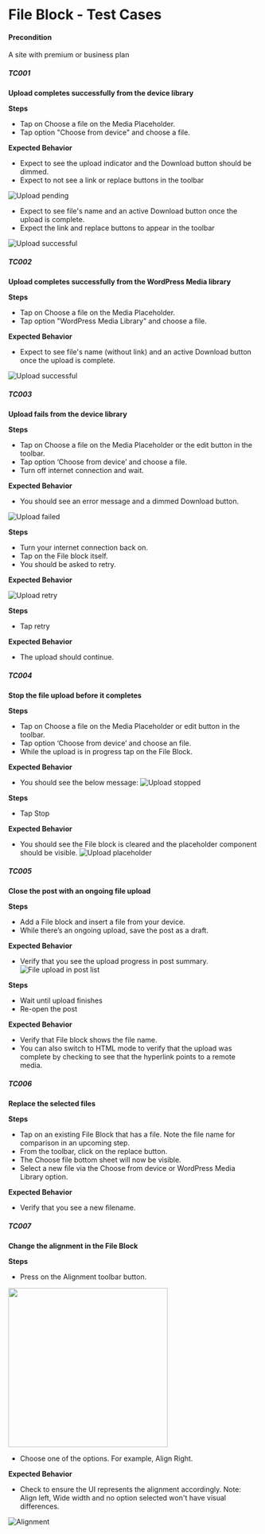 
# File Block - Test Cases

#### **Precondition**

A site with premium or business plan

##### TC001

**Upload completes successfully from the device library**

**Steps**
- Tap on Choose a file on the Media Placeholder. 
- Tap option "Choose from device" and choose a file. 

**Expected Behavior**
- Expect to see the upload indicator and the Download button should be dimmed.
- Expect to not see a link or replace buttons in the toolbar

![Upload pending](../resources/local-file-upload-pending.png)
- Expect to see file's name and an active Download button once the upload is complete.  
- Expect the link and replace buttons to appear in the toolbar

![Upload successful](../resources/local-file-upload-successful.png)

##### TC002

**Upload completes successfully from the WordPress Media library**

**Steps**
- Tap on Choose a file on the Media Placeholder. 
- Tap option "WordPress Media Library" and choose a file. 

**Expected Behavior**
- Expect to see file's name  (without link)  and an active Download button once the upload is complete.  

![Upload successful](../resources/local-file-upload-successful.png)

##### TC003

**Upload fails from the device library**

**Steps**
-   Tap on Choose a file on the Media Placeholder or the edit button in the toolbar.
-   Tap option ‘Choose from device’ and choose a file.
-   Turn off internet connection and wait.

**Expected Behavior**
-   You should see an error message and a dimmed Download button.

![Upload failed](../resources/local-file-upload-failed.png)

**Steps**

-   Turn your internet connection back on.
-   Tap on the File block itself.
-   You should be asked to retry.

**Expected Behavior**

![Upload retry](../resources/local-file-upload-retry.png)

**Steps**
-   Tap retry

**Expected Behavior**
-   The upload should continue.

##### TC004

**Stop the file upload before it completes**

**Steps**

-   Tap on Choose a file on the Media Placeholder or edit button in the toolbar.
-   Tap option ‘Choose from device’ and choose an file.
-   While the upload is in progress tap on the File Block.

**Expected Behavior**

-   You should see the below message:
![Upload stopped](../resources/local-file-upload-stop.png)

**Steps**

-   Tap Stop

**Expected Behavior**

-   You should see the File block is cleared and the placeholder component should be visible.
![Upload placeholder](../resources/local-file-upload-placeholder.png)

##### TC005

**Close the post with an ongoing file upload**

**Steps**

-   Add a File block and insert a file from your device.
-   While there’s an ongoing upload, save the post as a draft.

**Expected Behavior**

-   Verify that you see the upload progress in post summary.
![File upload in post list](../resources/local-file-upload-post-list.png)

**Steps**

-   Wait until upload finishes
-   Re-open the post

**Expected Behavior**

-   Verify that File block shows the file name.
-   You can also switch to HTML mode to verify that the upload was complete by checking to see that the hyperlink points to a remote media. 

##### TC006

**Replace the selected files**

**Steps**

-   Tap on an existing File Block that has a file. Note the file name for comparison in an upcoming step. 
-   From the toolbar, click on the replace button. 
-   The Choose file bottom sheet will now be visible. 
-   Select a new file via the Choose from device or WordPress Media Library option. 

**Expected Behavior**

-   Verify that you see a new filename.

##### TC007

**Change the alignment in the File Block**

**Steps**
- Press on the Alignment toolbar button.

<kbd><img src="../resources/file-alignment.png" width="320"></kbd>

- Choose one of the options. For example, Align Right.

**Expected Behavior**

- Check to ensure the UI represents the alignment accordingly.
Note: Align left, Wide width and no option selected won't have visual differences.

![Alignment](../resources/file-alignment-right.png)
